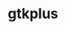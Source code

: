 ---
title: "gtkplus"
layout: cache
categories: [package, develop]
meta: {"compilers": ["gcc@=11.4.0"], "num_specs": 9, "num_specs_by_stack": {"e4s": 9, "root": 9}, "oss": ["ubuntu22.04"], "platforms": ["linux"], "stacks": ["e4s", "root"], "targets": ["x86_64_v3"], "versions": ["3.24.29"]}
spec_details: [{"compiler": "gcc@=11.4.0", "hash": "4gt4dz7e3jnyyt32hfpbjvbi5z73knql", "os": "ubuntu22.04", "platform": "linux", "size": "-", "stacks": ["e4s", "root"], "tarball": "https://binaries.spack.io/develop/build_cache/linux-ubuntu22.04-x86_64_v3/gcc-11.4.0/gtkplus-3.24.29/linux-ubuntu22.04-x86_64_v3-gcc-11.4.0-gtkplus-3.24.29-4gt4dz7e3jnyyt32hfpbjvbi5z73knql.spack", "target": "x86_64_v3", "variants": ["build_system=autotools", "~cups"], "versions": ["3.24.29"]}, {"compiler": "gcc@=11.4.0", "hash": "aepb4cvlgytg75fctcbwjy52cciqtji2", "os": "ubuntu22.04", "platform": "linux", "size": "-", "stacks": ["e4s", "root"], "tarball": "https://binaries.spack.io/develop/build_cache/linux-ubuntu22.04-x86_64_v3/gcc-11.4.0/gtkplus-3.24.29/linux-ubuntu22.04-x86_64_v3-gcc-11.4.0-gtkplus-3.24.29-aepb4cvlgytg75fctcbwjy52cciqtji2.spack", "target": "x86_64_v3", "variants": ["build_system=autotools", "~cups"], "versions": ["3.24.29"]}, {"compiler": "gcc@=11.4.0", "hash": "bjpmuoyy4xfzoxp4j4cxc7dc7rxqw53t", "os": "ubuntu22.04", "platform": "linux", "size": "-", "stacks": ["e4s", "root"], "tarball": "https://binaries.spack.io/develop/build_cache/linux-ubuntu22.04-x86_64_v3/gcc-11.4.0/gtkplus-3.24.29/linux-ubuntu22.04-x86_64_v3-gcc-11.4.0-gtkplus-3.24.29-bjpmuoyy4xfzoxp4j4cxc7dc7rxqw53t.spack", "target": "x86_64_v3", "variants": ["build_system=autotools", "~cups"], "versions": ["3.24.29"]}, {"compiler": "gcc@=11.4.0", "hash": "jorzvp37ivnzstabi3dbtwykghmdwnpy", "os": "ubuntu22.04", "platform": "linux", "size": "-", "stacks": ["e4s", "root"], "tarball": "https://binaries.spack.io/develop/build_cache/linux-ubuntu22.04-x86_64_v3/gcc-11.4.0/gtkplus-3.24.29/linux-ubuntu22.04-x86_64_v3-gcc-11.4.0-gtkplus-3.24.29-jorzvp37ivnzstabi3dbtwykghmdwnpy.spack", "target": "x86_64_v3", "variants": ["build_system=autotools", "~cups"], "versions": ["3.24.29"]}, {"compiler": "gcc@=11.4.0", "hash": "k456oickk3a7n74ggzzroyha6obkf7ik", "os": "ubuntu22.04", "platform": "linux", "size": "-", "stacks": ["e4s", "root"], "tarball": "https://binaries.spack.io/develop/build_cache/linux-ubuntu22.04-x86_64_v3/gcc-11.4.0/gtkplus-3.24.29/linux-ubuntu22.04-x86_64_v3-gcc-11.4.0-gtkplus-3.24.29-k456oickk3a7n74ggzzroyha6obkf7ik.spack", "target": "x86_64_v3", "variants": ["build_system=autotools", "~cups"], "versions": ["3.24.29"]}, {"compiler": "gcc@=11.4.0", "hash": "kzsnmpefprmwpqtwcwq6abirgjtmgwqy", "os": "ubuntu22.04", "platform": "linux", "size": "-", "stacks": ["e4s", "root"], "tarball": "https://binaries.spack.io/develop/build_cache/linux-ubuntu22.04-x86_64_v3/gcc-11.4.0/gtkplus-3.24.29/linux-ubuntu22.04-x86_64_v3-gcc-11.4.0-gtkplus-3.24.29-kzsnmpefprmwpqtwcwq6abirgjtmgwqy.spack", "target": "x86_64_v3", "variants": ["build_system=autotools", "~cups"], "versions": ["3.24.29"]}, {"compiler": "gcc@=11.4.0", "hash": "lw45mfsov66lshrvhhymvbzne3lrtt6v", "os": "ubuntu22.04", "platform": "linux", "size": "-", "stacks": ["e4s", "root"], "tarball": "https://binaries.spack.io/develop/build_cache/linux-ubuntu22.04-x86_64_v3/gcc-11.4.0/gtkplus-3.24.29/linux-ubuntu22.04-x86_64_v3-gcc-11.4.0-gtkplus-3.24.29-lw45mfsov66lshrvhhymvbzne3lrtt6v.spack", "target": "x86_64_v3", "variants": ["build_system=autotools", "~cups"], "versions": ["3.24.29"]}, {"compiler": "gcc@=11.4.0", "hash": "ytem3c2i3c4dfims4h4fe2rpiyg3jje2", "os": "ubuntu22.04", "platform": "linux", "size": "-", "stacks": ["e4s", "root"], "tarball": "https://binaries.spack.io/develop/build_cache/linux-ubuntu22.04-x86_64_v3/gcc-11.4.0/gtkplus-3.24.29/linux-ubuntu22.04-x86_64_v3-gcc-11.4.0-gtkplus-3.24.29-ytem3c2i3c4dfims4h4fe2rpiyg3jje2.spack", "target": "x86_64_v3", "variants": ["build_system=autotools", "~cups"], "versions": ["3.24.29"]}, {"compiler": "gcc@=11.4.0", "hash": "zxziemnsx5qczmkovjwpprcxe2jodgcv", "os": "ubuntu22.04", "platform": "linux", "size": "-", "stacks": ["e4s", "root"], "tarball": "https://binaries.spack.io/develop/build_cache/linux-ubuntu22.04-x86_64_v3/gcc-11.4.0/gtkplus-3.24.29/linux-ubuntu22.04-x86_64_v3-gcc-11.4.0-gtkplus-3.24.29-zxziemnsx5qczmkovjwpprcxe2jodgcv.spack", "target": "x86_64_v3", "variants": ["build_system=autotools", "~cups"], "versions": ["3.24.29"]}]
---